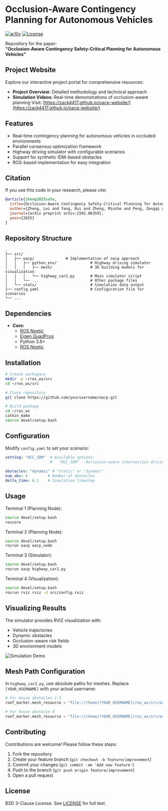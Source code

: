 # Occlusion-Aware Contingency Planning for Autonomous Vehicles

[![arXiv](https://img.shields.io/badge/arXiv-2502.06359-b31b1b.svg)](https://arxiv.org/abs/2502.06359)
[![License](https://img.shields.io/badge/License-BSD%203--Clause-blue.svg)](https://opensource.org/licenses/BSD-3-Clause)

Repository for the paper:  
**"Occlusion-Aware Contingency Safety-Critical Planning for Autonomous Vehicles"**
 
## Project Website
Explore our interactive project portal for comprehensive resources:
- **Project Overview**: Detailed methodology and technical approach
- **Simulation Videos**: Real-time demonstrations of occlusion-aware planning 
Visit: [https://zack4417.github.io/oacp-website/](https://zack4417.github.io/oacp-website/)

## Features
- Real-time contingency planning for autonomous vehicles in occluded environments
- Parallel consensus optimization framework
- Highway driving simulator with configurable scenarios
- Support for synthetic IDM-based obstacles 
- ROS-based implementation for easy integration

## Citation
If you use this code in your research, please cite:
```bibtex
@article{zheng2025safe,
  title={Occlusion-Aware Contingency Safety-Critical Planning for Autonomous Vehicles},
  author={Zheng, Lei and Yang, Rui and Zheng, Minzhe and Peng, Zengqi and Wang, Michael Yu and Ma, Jun},
  journal={arXiv preprint arXiv:2502.06359},
  year={2025}
}
```

## Repository Structure
```
.
├── src/
│   ├── oacp/              # Implementation of oacp approach
│   │   ├── python_env/               # Highway driving simulator
│   │   │   ├── mesh/                 # 3D building models for visualization
│   │   │   └── highway_car2.py       # Main simulator script
│   │   └── ...                       # Other package files
│   └── stats/                        # Simulation data output
├── config.yaml                       # Configuration file for scenarios
└── ...
```

## Dependencies
- **Core:**
  - [ROS Noetic](http://wiki.ros.org/noetic/Installation)
  - [Eigen QuadProg](https://github.com/jrl-umi3218/eigen-quadprog)
  - Python 3.8+
  - [ROS Noetic](https://wiki.ros.org/noetic/Installation/Ubuntu)
   
## Installation
```bash
# Create workspace
mkdir -p ~/ros_ws/src
cd ~/ros_ws/src

# Clone repository
git clone https://github.com/yourusername/oacp.git

# Build package
cd ~/ros_ws
catkin_make
source devel/setup.bash
``` 
## Configuration
Modify `config.yaml` to set your scenario:
```yaml
setting: "OCC_IDM"  # Available options:
                    #   "OCC_IDM" - Occlusion-aware intersection driving
 
obstacles: "dynamic" # "static" or "dynamic"
num_obs: 4         # Number of obstacles
delta_time: 0.1    # Simulation timestep
```

## Usage
Terminal 1 (Planning Node):
```bash
source devel/setup.bash
roscore
```
Terminal 2 (Planning Node):
```bash
source devel/setup.bash
rosrun oacp oacp_node
```

Terminal 3 (Simulator):
```bash
source devel/setup.bash
rosrun oacp highway_car2.py
```

Terminal 4 (Visualization):
```bash
source devel/setup.bash
rosrun rviz rviz -d src/config.rviz 
``` 
## Visualizing Results
The simulator provides RVIZ visualization with:
- Vehicle trajectories
- Dynamic obstacles
- Occlusion-aware risk fields
- 3D environment models

![Simulation Demo](docs/simulation_demo.gif)

## Mesh Path Configuration
In `highway_car2.py`, use absolute paths for meshes. Replace `[YOUR_USERNAME]` with your actual username:

```python
# For house obstacles 1-3
roof_marker.mesh_resource = "file:///home/[YOUR_USERNAME]/ros_ws/src/oacp/python_env/mesh/t.stl"

# For house obstacle 4
roof_marker.mesh_resource = "file:///home/[YOUR_USERNAME]/ros_ws/src/oacp/python_env/mesh/tt.stl"
```

## Contributing
Contributions are welcome! Please follow these steps:
1. Fork the repository
2. Create your feature branch (`git checkout -b feature/improvement`)
3. Commit your changes (`git commit -am 'Add new feature'`)
4. Push to the branch (`git push origin feature/improvement`)
5. Open a pull request

## License
BSD 3-Clause License. See [LICENSE](LICENSE) for full text.
```
 